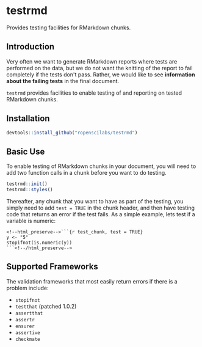 # testrmd

Provides testing facilities for RMarkdown chunks.

## Introduction

Very often we want to generate RMarkdown reports where tests are performed on
the data, but we do not want the knitting of the report to fail completely 
if the tests don't pass. Rather, we would like to see **information about the
failing tests** in the final document.

`testrmd` provides facilities to enable testing of and reporting on tested
RMarkdown chunks.

## Installation

```r
devtools::install_github("ropenscilabs/testrmd")
```

## Basic Use

To enable testing of RMarkdown chunks in your document, you will need to add
two function calls in a chunk before you want to do testing.

```r
testrmd::init()
testrmd::styles()
```

Thereafter, any chunk that you want to have as part of the testing, you simply
need to add `test = TRUE` in the chunk header, and then have testing code
that returns an error if the test fails. As a simple example, lets test if
a variable is numeric:

```
<!--html_preserve-->```{r test_chunk, test = TRUE}
y <- "5"
stopifnot(is.numeric(y))
```<!--/html_preserve-->
```

## Supported Frameworks

The validation frameworks that most easily return errors if there is a problem include:

* `stopifnot`
* `testthat` (patched 1.0.2)
* `assertthat`
* `assertr`
* `ensurer`
* `assertive`
* `checkmate`
